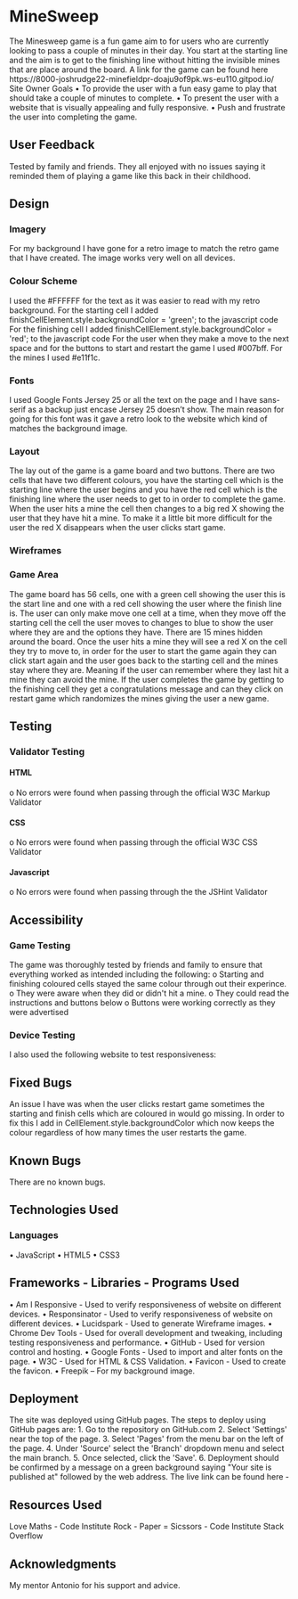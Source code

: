 <h1>MineSweep</h1>
The Minesweep game is a fun game aim to for users who are currently looking to pass a couple of minutes in their day.
You start at the starting line and the aim is to get to the finishing line without hitting the invisible mines that are place around the board.
A link for the game can be found here https://8000-joshrudge22-minefieldpr-doaju9of9pk.ws-eu110.gitpod.io/
Site Owner Goals
•	To provide the user with a fun easy game to play that should take a couple of minutes to complete.
•	To present the user with a website that is visually appealing and fully responsive.
•	Push and frustrate the user into completing the game.

<h2>User Feedback</h2>
Tested by family and friends. They all enjoyed with no issues saying it reminded them of playing a game like this back in their childhood.

<h2>Design</h2>
<h3>Imagery</h3>
For my background I have gone for a retro image to match the retro game that I have created. The image works very well on all devices.

<h3>Colour Scheme</h3>
I used the #FFFFFF for the text as it was easier to read with my retro background.
For the starting cell I added finishCellElement.style.backgroundColor = 'green'; to the javascript code
For the finishing cell I added finishCellElement.style.backgroundColor = 'red'; to the javascript code
For the user when they make a move to the next space and for the buttons to start and restart the game I used #007bff.
For the mines I used #e11f1c.

<h3>Fonts</h3>
I used Google Fonts Jersey 25 or all the text on the page and I have sans-serif as a backup just encase Jersey 25 doesn’t show. The main reason for going for this font was it gave a retro look to the website which kind of matches the background image.

<h3>Layout</h3>
The lay out of the game is a game board and two buttons. There are two cells that have two different colours, you have the starting cell which is the starting line where the user begins and you have the red cell which is the finishing line where the user needs to get to in order to complete the game.
When the user hits a mine the cell then changes to a big red X showing the user that they have hit a mine. To make it a little bit more difficult for the user the red X disappears when the user clicks start game.

<h3>Wireframes</h3>


<h3>Game Area</h3>
The game board has 56 cells, one with a green cell showing the user this is the start line and one with a red cell showing the user where the finish line is. The user can only make move one cell at a time, when they move off the starting cell the cell the user moves to changes to blue to show the user where they are and the options they have.
There are 15 mines hidden around the board. Once the user hits a mine they will see a red X on the cell they try to move to, in order for the user to start the game again they can click start again and the user goes back to the starting cell and the mines stay where they are. Meaning if the user can remember where they last hit a mine they can avoid the mine.
If the user completes the game by getting to the finishing cell they get a congratulations message and can they click on restart game which randomizes the mines giving the user a new game.

<h2>Testing</h3>
<h3>Validator Testing
<h4>HTML</h4>
o	No errors were found when passing through the official W3C Markup Validator
<h4>CSS</h4>
o	No errors were found when passing through the official W3C CSS Validator
<h4>Javascript</h4>
o	No errors were found when passing through the the JSHint Validator

<h2>Accessibility</h2>
<h3>Game Testing</h3>
The game was thoroughly tested by friends and family to ensure that everything worked as intended including the following:
o	Starting and finishing coloured cells stayed the same colour through out their experince.
o	They were aware when they did or didn't hit a mine.
o	They could read the instructions and buttons below
o	Buttons were working correctly as they were advertised
<h3>Device Testing</h3>
I also used the following website to test responsiveness:

<h2>Fixed Bugs</h2>
An issue I have was when the user clicks restart game sometimes the starting and finish cells which are coloured in would go missing. In order to fix this I add in CellElement.style.backgroundColor which now keeps the colour regardless of how many times the user restarts the game.

<h2>Known Bugs</h2>
There are no known bugs.

<h2>Technologies Used</h2>
<h3>Languages</h3>
•	JavaScript
•	HTML5
•	CSS3

<h2>Frameworks - Libraries - Programs Used</h2>
•	Am I Responsive - Used to verify responsiveness of website on different devices.
•	Responsinator - Used to verify responsiveness of website on different devices.
•	Lucidspark - Used to generate Wireframe images.
•	Chrome Dev Tools - Used for overall development and tweaking, including testing responsiveness and performance.
•	GitHub - Used for version control and hosting.
•	Google Fonts - Used to import and alter fonts on the page.
•	W3C - Used for HTML & CSS Validation.
•	Favicon - Used to create the favicon.
•	Freepik – For my background image.

<h2>Deployment</h2>
The site was deployed using GitHub pages. The steps to deploy using GitHub pages are:
1.	Go to the repository on GitHub.com
2.	Select 'Settings' near the top of the page.
3.	Select 'Pages' from the menu bar on the left of the page.
4.	Under 'Source' select the 'Branch' dropdown menu and select the main branch.
5.	Once selected, click the 'Save'.
6.	Deployment should be confirmed by a message on a green background saying "Your site is published at" followed by the web address.
The live link can be found here -  

<h2>Resources Used</h2>
Love Maths - Code Institute
Rock - Paper = Sicssors - Code Institute
Stack Overflow

<h2>Acknowledgments</h2>
My mentor Antonio for his support and advice.
